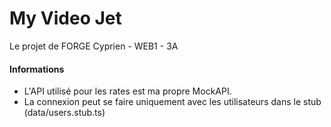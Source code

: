# My Video Jet

Le projet de FORGE Cyprien - WEB1 - 3A


#### Informations 

- L'API utilisé pour les rates est ma propre MockAPI.
- La connexion peut se faire uniquement avec les utilisateurs dans le stub (data/users.stub.ts)
